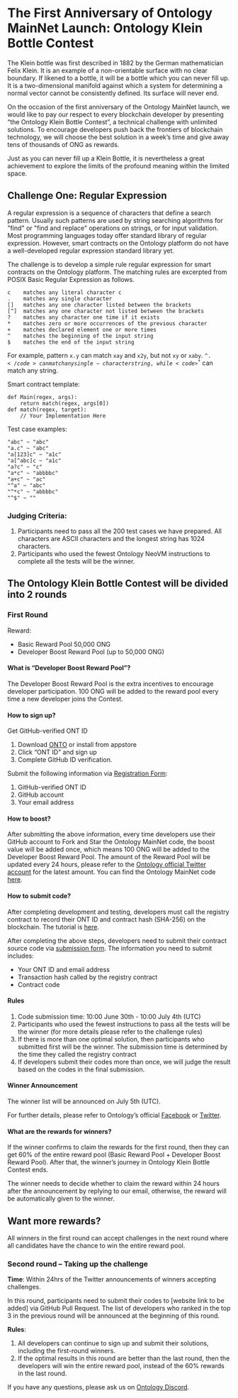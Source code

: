 # The First Anniversary of Ontology MainNet Launch: Ontology Klein Bottle Contest

The Klein bottle was first described in 1882 by the German mathematician Felix Klein. It is an example of a non-orientable surface with no clear boundary. If likened to a bottle, it will be a bottle which you can never fill up. It is a two-dimensional manifold against which a system for determining a normal vector cannot be consistently defined. Its surface will never end.

On the occasion of the first anniversary of the Ontology MainNet launch, we would like to pay our respect to every blockchain developer by presenting “the Ontology Klein Bottle Contest”, a technical challenge with unlimited solutions. To encourage developers push back the frontiers of blockchain technology, we will choose the best solution in a week’s time and give away tens of thousands of ONG as rewards.

Just as you can never fill up a Klein Bottle, it is nevertheless a great achievement to explore the limits of the profound meaning within the limited space.

## Challenge One: Regular Expression

A regular expression is a sequence of characters that define a search pattern. Usually such patterns are used by string searching algorithms for "find" or "find and replace" operations on strings, or for input validation. Most programming languages today offer standard library of regular expression. However, smart contracts on the Ontology platform do not have a well-developed regular expression standard library yet.

The challenge is to develop a simple rule regular expression for smart contracts on the Ontology platform. The matching rules are excerpted from POSIX Basic Regular Expression as follows.

```
c    matches any literal character c
.    matches any single character
[]   matches any one character listed between the brackets
[^]  matches any one character not listed between the brackets
?    matches any character one time if it exists
*    matches zero or more occurrences of the previous character
+    matches declared element one or more times
^    matches the beginning of the input string
$    matches the end of the input string
```

For example, pattern <code>x.y</code> can match <code>xay</code> and <code>x2y</code>, but not <code>xy</code> or <code>xaby</code>. <code>^.$</code> can match any single-character string, while <code>^*$</code> can match any string.

Smart contract template:

```
def Main(regex, args):
    return match(regex, args[0])
def match(regex, target):
    // Your Implementation Here
```

Test case examples:

```
"abc" ~ "abc"
"a.c" ~ "abc"
"a[123]c" ~ "a1c"
"a[^abc]c ~ "a1c"
"a?c" ~ "c"
"a*c" ~ "abbbbc"
"a+c" ~ "ac"
"^a" ~ "abc"
"^*c" ~ "abbbbc"
"^$" ~ ""
```

### Judging Criteria:

1. Participants need to pass all the 200 test cases we have prepared. All characters are ASCII characters and the longest string has 1024 characters.
2. Participants who used the fewest Ontology NeoVM instructions to complete all the tests will be the winner.


## The Ontology Klein Bottle Contest will be divided into 2 rounds

### First Round

Reward:

* Basic Reward Pool 50,000 ONG
* Developer Boost Reward Pool (up to 50,000 ONG)

#### What is “Developer Boost Reward Pool”?
The Developer Boost Reward Pool is the extra incentives to encourage developer participation. 100 ONG will be added to the reward pool every time a new developer joins the Contest.

#### How to sign up?

Get GitHub-verified ONT ID

1. Download [ONTO](https://onto.app/) or install from appstore
2. Click “ONT ID” and sign up
3. Complete GitHub ID verification.

Submit the following information via [Registration Form](http://bit.ly/2Jf02AE):

1. GitHub-verified ONT ID
2. GitHub account
3. Your email address

#### How to boost?
After submitting the above information, every time developers use their GitHub account to Fork and Star the Ontology MainNet code, the boost value will be added once, which means 100 ONG will be added to the Developer Boost Reward Pool. The amount of the Reward Pool will be updated every 24 hours, please refer to the [Ontology official Twitter account](https://twitter.com/OntologyNetwork) for the latest amount.
You can find the Ontology MainNet code [here](https://github.com/ontio/ontology).

#### How to submit code?
After completing development and testing, developers must call the registry contract to record their ONT ID and contract hash (SHA-256) on the blockchain. The tutorial is [here](register_tool/README.md).

After completing the above steps, developers need to submit their contract source code via [submission form](http://bit.ly/2XuH0Qb). The information you need to submit includes:

* Your ONT ID and email address
* Transaction hash called by the registry contract
* Contract code

#### Rules

1. Code submission time: 10:00 June 30th - 10:00 July 4th (UTC)
2. Participants who used the fewest instructions to pass all the tests will be the winner (for more details please refer to the challenge rules)
3. If there is more than one optimal solution, then participants who submitted first will be the winner. The submission time is determined by the time they called the registry contract
4. If developers submit their codes more than once, we will judge the result based on the codes in the final submission.

#### Winner Announcement
The winner list will be announced on July 5th (UTC). 

For further details, please refer to Ontology’s official [Facebook](https://www.facebook.com/ONTnetwork/) or [Twitter](https://twitter.com/OntologyNetwork).


#### What are the rewards for winners?

If the winner confirms to claim the rewards for the first round, then they can get 60% of the entire reward pool (Basic Reward Pool + Developer Boost Reward Pool). After that, the winner’s journey in Ontology Klein Bottle Contest ends.

The winner needs to decide whether to claim the reward within 24 hours after the announcement by replying to our email, otherwise, the reward will be automatically given to the winner.

## Want more rewards?

All winners in the first round can accept challenges in the next round where all candidates have the chance to win the entire reward pool.

### Second round – Taking up the challenge

**Time**: Within 24hrs of the Twitter announcements of winners accepting challenges.

In this round, participants need to submit their codes to [website link to be added] via GitHub Pull Request.
The list of developers who ranked in the top 3 in the previous round will be announced at the beginning of this round.

**Rules**:

1. All developers can continue to sign up and submit their solutions, including the first-round winners.
2. If the optimal results in this round are better than the last round, then the developers will win the entire reward pool, instead of the 60% rewards in the last round.

If you have any questions, please ask us on [Ontology Discord](https://discord.gg/4TQujHj).
